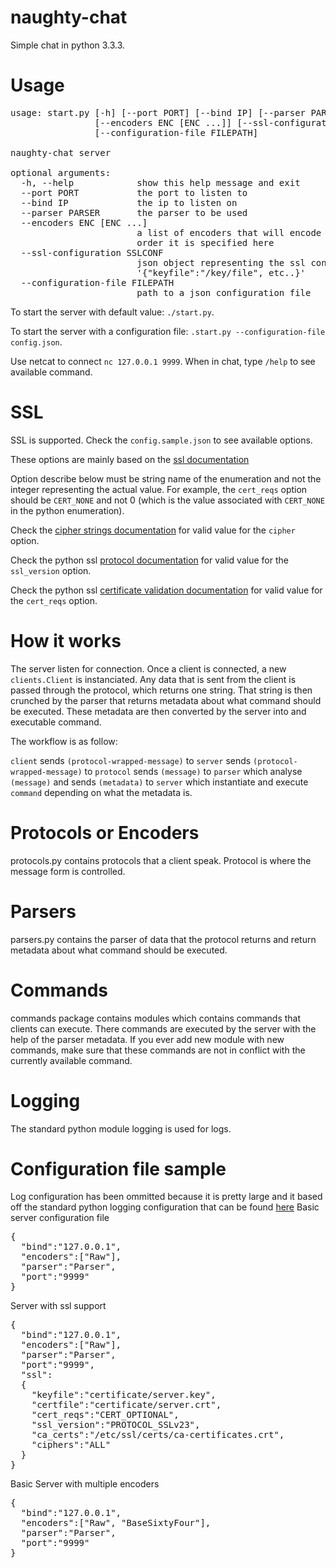 naughty-chat
============

Simple chat in python 3.3.3.

Usage
=====
<pre>
usage: start.py [-h] [--port PORT] [--bind IP] [--parser PARSER]
                [--encoders ENC [ENC ...]] [--ssl-configuration SSLCONF]
                [--configuration-file FILEPATH]

naughty-chat server

optional arguments:
  -h, --help            show this help message and exit
  --port PORT           the port to listen to
  --bind IP             the ip to listen on
  --parser PARSER       the parser to be used
  --encoders ENC [ENC ...]
                        a list of encoders that will encode the data in the
                        order it is specified here
  --ssl-configuration SSLCONF
                        json object representing the ssl configuration i.e.
                        '{"keyfile":"/key/file", etc..}'
  --configuration-file FILEPATH
                        path to a json configuration file
</pre>
To start the server with default value: `./start.py`.

To start the server with a configuration file: `.start.py --configuration-file config.json`.

Use netcat to connect `nc 127.0.0.1 9999`.
When in chat, type `/help` to see available command.

SSL
===

SSL is supported. Check the `config.sample.json` to see available options.

These options are mainly based on the <a href="http://www.openssl.org/docs/apps/ciphers.html">ssl documentation</a>

Option describe below must be string name of the enumeration and not the integer representing the actual value. 
For example, the `cert_reqs` option should be `CERT_NONE` and not 0 (which is the value associated with `CERT_NONE` in the python enumeration).

Check the <a href="http://www.openssl.org/docs/apps/ciphers.html#CIPHER_STRINGS">cipher strings documentation</a> for valid value for the `cipher` option.

Check the python ssl <a href="http://docs.python.org/2/library/ssl.html#ssl.PROTOCOL_SSLv2">protocol documentation</a> for valid value for the `ssl_version` option.

Check the python ssl <a href="http://docs.python.org/2/library/ssl.html#ssl.CERT_NONE">certificate validation documentation</a> for valid value for the `cert_reqs` option.

How it works
============
The server listen for connection. Once a client is connected, a new `clients.Client` is instanciated. 
Any data that is sent from the client is passed through the protocol, which returns one string. 
That string is then crunched by the parser that returns metadata about what command should be executed. 
These metadata are then converted by the server into and executable command.

The workflow is as follow:

`client` sends `(protocol-wrapped-message)` to `server` sends `(protocol-wrapped-message)` to `protocol` sends `(message)` to `parser` which analyse `(message)` and sends `(metadata)` to `server` which instantiate and execute `command` depending on what the metadata is.

Protocols or Encoders
=====================
protocols.py contains protocols that a client speak. Protocol is where the message form is controlled.

Parsers
=======
parsers.py contains the parser of data that the protocol returns and return metadata about what command should be executed.

Commands
========
commands package contains modules which contains commands that clients can execute. There commands are executed by the server with the help of the parser metadata. If you ever add new module with new commands, make sure that these commands are not in conflict with the currently available command.

Logging
=======
The standard python module logging is used for logs.

Configuration file sample
=========================
Log configuration has been ommitted because it is pretty large and it based off the standard python logging configuration that can be found <a href="http://docs.python.org/dev/library/logging.config.html">here</a>
Basic server configuration file
<pre>
{
  "bind":"127.0.0.1",
  "encoders":["Raw"],
  "parser":"Parser",
  "port":"9999"
}
</pre>

Server with ssl support
<pre>
{
  "bind":"127.0.0.1",
  "encoders":["Raw"],
  "parser":"Parser",
  "port":"9999",
  "ssl":
  {
    "keyfile":"certificate/server.key",
    "certfile":"certificate/server.crt",
    "cert_reqs":"CERT_OPTIONAL",
    "ssl_version":"PROTOCOL_SSLv23",
    "ca_certs":"/etc/ssl/certs/ca-certificates.crt",
    "ciphers":"ALL"
  }
}
</pre>

Basic Server with multiple encoders
<pre>
{
  "bind":"127.0.0.1",
  "encoders":["Raw", "BaseSixtyFour"],
  "parser":"Parser",
  "port":"9999"
}
</pre>

